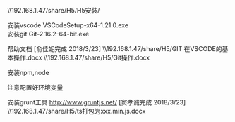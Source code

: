 \\\\192.168.1.47/share/H5/H5安装/

安装vscode  VSCodeSetup-x64-1.21.0.exe  
安装git Git-2.16.2-64-bit.exe

帮助文档 [俞佳妮完成 2018/3/23]
    \\\\192.168.1.47/share/H5/GIT 在VSCODE的基本操作.docx
    \\\\192.168.1.47/share/H5/Git操作.docx


安装npm,node

注意配置好环境变量

安装grunt工具 http://www.gruntjs.net/  [窦孝诚完成 2018/3/23]
    \\\\192.168.1.47/share/H5/ts打包为xxx.min.js.docx
